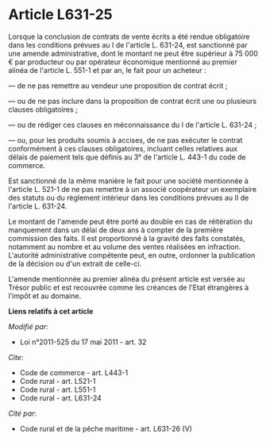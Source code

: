 # Article L631-25

Lorsque la conclusion de contrats de vente écrits a été rendue obligatoire dans les conditions prévues au I de l'article L.
631-24, est sanctionné par une amende administrative, dont le montant ne peut être supérieur à 75 000 € par producteur ou par
opérateur économique mentionné au premier alinéa de l'article L. 551-1 et par an, le fait pour un acheteur : 

― de ne pas remettre au vendeur une proposition de contrat écrit ; 

― ou de ne pas inclure dans la proposition de contrat écrit une ou plusieurs clauses obligatoires ; 

― ou de rédiger ces clauses en méconnaissance du I de l'article L. 631-24 ; 

― ou, pour les produits soumis à accises, de ne pas exécuter le contrat conformément à ces clauses obligatoires, incluant
celles relatives aux délais de paiement tels que définis au 3° de l'article L. 443-1 du code de commerce. 

Est sanctionné de la même manière le fait pour une société mentionnée à l'article L. 521-1 de ne pas remettre à un associé
coopérateur un exemplaire des statuts ou du règlement intérieur dans les conditions prévues au II de l'article L. 631-24. 

Le montant de l'amende peut être porté au double en cas de réitération du manquement dans un délai de deux ans à compter de
la première commission des faits. Il est proportionné à la gravité des faits constatés, notamment au nombre et au volume des
ventes réalisées en infraction. L'autorité administrative compétente peut, en outre, ordonner la publication de la décision
ou d'un extrait de celle-ci. 

L'amende mentionnée au premier alinéa du présent article est versée au Trésor public et est recouvrée comme les créances de
l'Etat étrangères à l'impôt et au domaine.

**Liens relatifs à cet article**

_Modifié par_:

  - Loi n°2011-525 du 17 mai 2011 - art. 32

_Cite_:

  - Code de commerce - art. L443-1
  - Code rural - art. L521-1
  - Code rural - art. L551-1
  - Code rural - art. L631-24

_Cité par_:

  - Code rural et de la pêche maritime - art. L631-26 (V)

